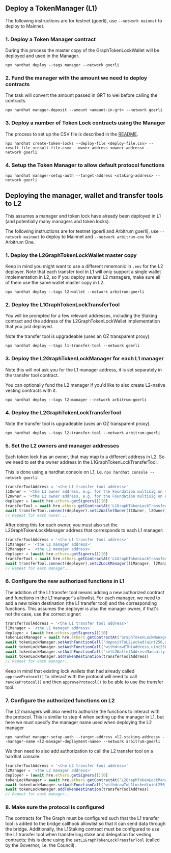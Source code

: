 

## Deploy a TokenManager (L1)

The following instructions are for testnet (goerli), use `--network mainnet` to deploy to Mainnet.

### 1. Deploy a Token Manager contract

During this process the master copy of the GraphTokenLockWallet will be deployed and used in the Manager.

```
npx hardhat deploy --tags manager --network goerli
```

### 2. Fund the manager with the amount we need to deploy contracts

The task will convert the amount passed in GRT to wei before calling the contracts.

```
npx hardhat manager-deposit --amount <amount-in-grt> --network goerli
```

### 3. Deploy a number of Token Lock contracts using the Manager

The process to set up the CSV file is described in the [README](./README.md).

```
npx hardhat create-token-locks --deploy-file <deploy-file.csv> --result-file <result-file.csv> --owner-address <owner-address> --network goerli
```

### 4. Setup the Token Manager to allow default protocol functions

```
npx hardhat manager-setup-auth --target-address <staking-address> --network goerli
```

## Deploying the manager, wallet and transfer tools to L2

This assumes a manager and token lock have already been deployed in L1 (and potentially many managers and token locks).

The following instructions are for testnet (goerli and Arbitrum goerli), use `--network mainnet` to deploy to Mainnet and `--network arbitrum-one` for Arbitrum One.

### 1. Deploy the L2GraphTokenLockWallet master copy

Keep in mind you might want to use a different mnemonic in `.env` for the L2 deployer. Note that each transfer tool in L1 will only support a single wallet implementation in L2, so if you deploy several L2 managers, make sure all of them use the same wallet master copy in L2.

```
npx hardhat deploy --tags l2-wallet --network arbitrum-goerli
```

### 2. Deploy the L1GraphTokenLockTransferTool

You will be prompted for a few relevant addresses, including the Staking contract and the address of the L2GraphTokenLockWallet implementation that you just deployed.

Note the transfer tool is upgradeable (uses an OZ transparent proxy).

```
npx hardhat deploy --tags l1-transfer-tool --network goerli
```

### 3. Deploy the L2GraphTokenLockManager for each L1 manager

Note this will not ask you for the L1 manager address, it is set separately in the transfer tool contract.

You can optionally fund the L2 manager if you'd like to also create L2-native vesting contracts with it.

```
npx hardhat deploy --tags l2-manager --network arbitrum-goerli
```

### 4. Deploy the L2GraphTokenLockTransferTool

Note the transfer tool is upgradeable (uses an OZ transparent proxy).

```
npx hardhat deploy --tags l2-transfer-tool --network arbitrum-goerli
```

### 5. Set the L2 owners and manager addresses

Each token lock has an owner, that may map to a different address in L2. So we need to set the owner address in the L1GraphTokenLockTransferTool.

This is done using a hardhat console on L1, i.e. `npx hardhat console --network goerli`:

```javascript
transferToolAddress = '<the L1 transfer tool address>'
l1Owner = '<the L1 owner address, e.g. for the Foundation multisig on mainnet>'
l2Owner = '<the L2 owner address, e.g. for the Foundation multisig on Arbitrum>'
deployer = (await hre.ethers.getSigners())[0]
transferTool = await hre.ethers.getContractAt('L1GraphTokenLockTransferTool', transferToolAddress)
await transferTool.connect(deployer).setL2WalletOwner(l1Owner, l2Owner)
// Repeat for each owner...
```

After doing this for each owner, you must also set the L2GraphTokenLockManager address that corresponds to each L1 manager:

```javascript
transferToolAddress = '<the L1 transfer tool address>'
l1Manager = '<the L1 manager address>'
l2Manager = '<the L2 manager address>'
deployer = (await hre.ethers.getSigners())[0]
transferTool = await hre.ethers.getContractAt('L1GraphTokenLockTransferTool', transferToolAddress)
await transferTool.connect(deployer).setL2LockManager(l1Manager, l2Manager)
// Repeat for each manager...
```

### 6. Configure the new authorized functions in L1

The addition of the L1 transfer tool means adding a new authorized contract and functions in the L1 manager's allowlist. For each manager, we need to add a new token destination (the L1 transfer tool) and the corresponding functions. This assumes the deployer is also the manager owner, if that's not the case, use the correct signer:

```javascript
transferToolAddress = '<the L1 transfer tool address>'
l1Manager = '<the L1 manager address>'
deployer = (await hre.ethers.getSigners())[0]
tokenLockManager = await hre.ethers.getContractAt('GraphTokenLockManager', l1Manager)
await tokenLockManager.setAuthFunctionCall('depositToL2Locked(uint256,address,uint256,uint256,uint256)', transferToolAddress)
await tokenLockManager.setAuthFunctionCall('withdrawETH(address,uint256)', transferToolAddress)
await tokenLockManager.setAuthFunctionCall('setL2WalletAddressManually(address)', transferToolAddress)
await tokenLockManager.addTokenDestination(transferToolAddress)
// Repeat for each manager...
```

Keep in mind that existing lock wallets that had already called `approveProtocol()` to interact with the protocol will need to call `revokeProtocol()` and then `approveProtocol()` to be able to use the transfer tool.

### 7. Configure the authorized functions on L2

The L2 managers will also need to authorize the functions to interact with the protocol. This is similar to step 4 when setting up the manager in L1, but here we must specify the manager name used when deploying the L2 manager

```
npx hardhat manager-setup-auth --target-address <l2-staking-address> --manager-name <l2-manager-deployment-name> --network arbitrum-goerli
```

We then need to also add authorization to call the L2 transfer tool on a hardhat console:

```javascript
transferToolAddress = '<the L2 transfer tool address>'
l2Manager = '<the L2 manager address>'
deployer = (await hre.ethers.getSigners())[0]
tokenLockManager = await hre.ethers.getContractAt('L2GraphTokenLockManager', l2Manager)
await tokenLockManager.setAuthFunctionCall('withdrawToL1Locked(uint256)', transferToolAddress)
await tokenLockManager.addTokenDestination(transferToolAddress)
// Repeat for each manager...
```

### 8. Make sure the protocol is configured

The contracts for The Graph must be configured such that the L1 transfer tool is added to the bridge callhook allowlist so that it can send data through the bridge.
Additionally, the L1Staking contract must be configured to use the L1 transfer tool when transferring stake and delegation for vesting contracts; this is done using the `setL1GraphTokenLockTransferTool` (called by the Governor, i.e. the Council).
